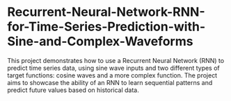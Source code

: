# Recurrent-Neural-Network-RNN-for-Time-Series-Prediction-with-Sine-and-Complex-Waveforms
This project demonstrates how to use a Recurrent Neural Network (RNN) to predict time series data, using sine wave inputs and two different types of target functions: cosine waves and a more complex function. The project aims to showcase the ability of an RNN to learn sequential patterns and predict future values based on historical data.

